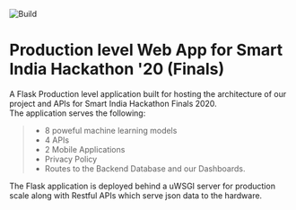 ![Build](https://github.com/arnavbalyan/SIH/workflows/Python%20application/badge.svg)
# Production level Web App for Smart India Hackathon '20 (Finals) 
A Flask Production level application built for hosting the architecture of our project and APIs for Smart India Hackathon Finals 2020. <br>
The application serves the following:
> - 8 poweful machine learning models
> - 4 APIs
> - 2 Mobile Applications
> - Privacy Policy
> - Routes to the Backend Database and our Dashboards. <br>
 
The Flask application is deployed behind a uWSGI server for production scale along with Restful APIs which serve json data to the hardware. 
